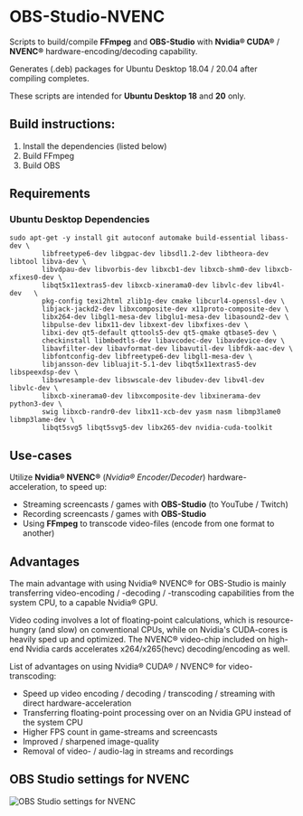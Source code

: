 # OBS-Studio-NVENC
Scripts to build/compile **FFmpeg** and **OBS-Studio** with **Nvidia&reg; CUDA&reg;** / **NVENC&reg;** hardware-encoding/decoding capability.

Generates (.deb) packages for Ubuntu Desktop 18.04 / 20.04 after compiling completes.

These scripts are intended for **Ubuntu Desktop 18** and **20** only.

## Build instructions:
1. Install the dependencies (listed below)
2. Build FFmpeg
3. Build OBS

## Requirements

### Ubuntu Desktop Dependencies
```
sudo apt-get -y install git autoconf automake build-essential libass-dev \
        libfreetype6-dev libgpac-dev libsdl1.2-dev libtheora-dev libtool libva-dev \
        libvdpau-dev libvorbis-dev libxcb1-dev libxcb-shm0-dev libxcb-xfixes0-dev \
        libqt5x11extras5-dev libxcb-xinerama0-dev libvlc-dev libv4l-dev   \
        pkg-config texi2html zlib1g-dev cmake libcurl4-openssl-dev \
        libjack-jackd2-dev libxcomposite-dev x11proto-composite-dev \
        libx264-dev libgl1-mesa-dev libglu1-mesa-dev libasound2-dev \
        libpulse-dev libx11-dev libxext-dev libxfixes-dev \
        libxi-dev qt5-default qttools5-dev qt5-qmake qtbase5-dev \
        checkinstall libmbedtls-dev libavcodec-dev libavdevice-dev \
        libavfilter-dev libavformat-dev libavutil-dev libfdk-aac-dev \
        libfontconfig-dev libfreetype6-dev libgl1-mesa-dev \
        libjansson-dev libluajit-5.1-dev libqt5x11extras5-dev libspeexdsp-dev \
        libswresample-dev libswscale-dev libudev-dev libv4l-dev libvlc-dev \
        libxcb-xinerama0-dev libxcomposite-dev libxinerama-dev python3-dev \
        swig libxcb-randr0-dev libx11-xcb-dev yasm nasm libmp3lame0 libmp3lame-dev \
        libqt5svg5 libqt5svg5-dev libx265-dev nvidia-cuda-toolkit
```

## Use-cases
Utilize **Nvidia&reg; NVENC&reg;** (*Nvidia&reg; Encoder/Decoder*) hardware-acceleration, to speed up:

- Streaming screencasts / games with **OBS-Studio** (to YouTube / Twitch)
- Recording screencasts / games with **OBS-Studio**
- Using **FFmpeg** to transcode video-files (encode from one format to another)

## Advantages
The main advantage with using Nvidia&reg; NVENC&reg; for OBS-Studio is mainly transferring video-encoding / -decoding / -transcoding capabilities from the system CPU, to a capable Nvidia&reg; GPU.

Video coding involves a lot of floating-point calculations, which is resource-hungry (and slow) on conventional CPUs, while on Nvidia's CUDA-cores is heavily sped up and optimized. The NVENC&reg; video-chip included on high-end Nvidia cards accelerates x264/x265(hevc) decoding/encoding as well.

List of advantages on using Nvidia&reg; CUDA&reg; / NVENC&reg; for video-transcoding:
- Speed up video encoding / decoding / transcoding / streaming with direct hardware-acceleration
- Transferring floating-point processing over on an Nvidia GPU instead of the system CPU
- Higher FPS count in game-streams and screencasts
- Improved / sharpened image-quality
- Removal of video- / audio-lag in streams and recordings

## OBS Studio settings for NVENC
![OBS Studio settings for NVENC](https://github.com/pizslacker/obs-studio-nvenc/blob/master/img/osb-studio-nvenc-settings.png)

